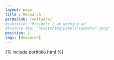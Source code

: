 ```yaml
--- 
layout: page
title : Research
permalink: /software/
#subtitle: "Projects I am working on" 
#feature-img: "assets/img/pexels/computer.jpeg"
position: 2
tags: [Research]
---
```


{% include portfolio.html %}
